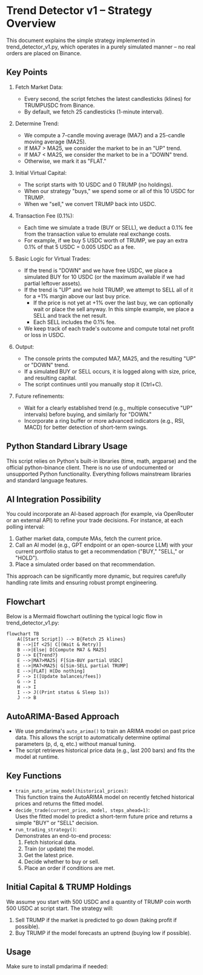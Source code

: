 # Trend Detector v1 – Strategy Overview

This document explains the simple strategy implemented in trend_detector_v1.py, which operates in a purely simulated manner – no real orders are placed on Binance.

## Key Points

1. Fetch Market Data:  
   - Every second, the script fetches the latest candlesticks (klines) for TRUMPUSDC from Binance.  
   - By default, we fetch 25 candlesticks (1-minute interval).

2. Determine Trend:  
   - We compute a 7-candle moving average (MA7) and a 25-candle moving average (MA25).  
   - If MA7 > MA25, we consider the market to be in an "UP" trend.  
   - If MA7 < MA25, we consider the market to be in a "DOWN" trend.  
   - Otherwise, we mark it as "FLAT."

3. Initial Virtual Capital:  
   - The script starts with 10 USDC and 0 TRUMP (no holdings).  
   - When our strategy "buys," we spend some or all of this 10 USDC for TRUMP.  
   - When we "sell," we convert TRUMP back into USDC.

4. Transaction Fee (0.1%):  
   - Each time we simulate a trade (BUY or SELL), we deduct a 0.1% fee from the transaction value to emulate real exchange costs.  
   - For example, if we buy 5 USDC worth of TRUMP, we pay an extra 0.1% of that 5 USDC = 0.005 USDC as a fee.

5. Basic Logic for Virtual Trades:  
   - If the trend is "DOWN" and we have free USDC, we place a simulated BUY for 10 USDC (or the maximum available if we had partial leftover assets).  
   - If the trend is "UP" and we hold TRUMP, we attempt to SELL all of it for a +1% margin above our last buy price.  
     - If the price is not yet at +1% over the last buy, we can optionally wait or place the sell anyway. In this simple example, we place a SELL and track the net result.  
     - Each SELL includes the 0.1% fee.  
   - We keep track of each trade's outcome and compute total net profit or loss in USDC.

6. Output:  
   - The console prints the computed MA7, MA25, and the resulting "UP" or "DOWN" trend.  
   - If a simulated BUY or SELL occurs, it is logged along with size, price, and resulting capital.  
   - The script continues until you manually stop it (Ctrl+C).

7. Future refinements:  
   - Wait for a clearly established trend (e.g., multiple consecutive "UP" intervals) before buying, and similarly for "DOWN."  
   - Incorporate a ring buffer or more advanced indicators (e.g., RSI, MACD) for better detection of short-term swings.

## Python Standard Library Usage
This script relies on Python's built-in libraries (time, math, argparse) and the official python-binance client. There is no use of undocumented or unsupported Python functionality. Everything follows mainstream libraries and standard language features.

## AI Integration Possibility
You could incorporate an AI-based approach (for example, via OpenRouter or an external API) to refine your trade decisions. For instance, at each polling interval:
1. Gather market data, compute MAs, fetch the current price.  
2. Call an AI model (e.g., GPT endpoint or an open-source LLM) with your current portfolio status to get a recommendation ("BUY," "SELL," or "HOLD").  
3. Place a simulated order based on that recommendation.  
  
This approach can be significantly more dynamic, but requires carefully handling rate limits and ensuring robust prompt engineering.

## Flowchart 
Below is a Mermaid flowchart outlining the typical logic flow in trend_detector_v1.py:

```mermaid
flowchart TB
    A([Start Script]) --> B{Fetch 25 klines}
    B -->|If <25| C[(Wait & Retry)]
    B -->|Else| D[Compute MA7 & MA25]
    D --> E{Trend?}
    E -->|MA7>MA25| F[Sim-BUY partial USDC]
    E -->|MA7<MA25| G[Sim-SELL partial TRUMP]
    E -->|FLAT| H[Do nothing]
    F --> I([Update balances/fees])
    G --> I
    H --> I
    I --> J((Print status & Sleep 1s))
    J --> B
```

## AutoARIMA-Based Approach
- We use pmdarima's `auto_arima()` to train an ARIMA model on past price data. This allows the script to automatically determine optimal parameters (p, d, q, etc.) without manual tuning.
- The script retrieves historical price data (e.g., last 200 bars) and fits the model at runtime.

## Key Functions
- `train_auto_arima_model(historical_prices)`:  
  This function trains the AutoARIMA model on recently fetched historical prices and returns the fitted model.
- `decide_trade(current_price, model, steps_ahead=1)`:  
  Uses the fitted model to predict a short-term future price and returns a simple "BUY" or "SELL" decision. 
- `run_trading_strategy()`:  
  Demonstrates an end-to-end process:  
  1. Fetch historical data.  
  2. Train (or update) the model.  
  3. Get the latest price.  
  4. Decide whether to buy or sell.  
  5. Place an order if conditions are met.  

## Initial Capital & TRUMP Holdings
We assume you start with 500 USDC and a quantity of TRUMP coin worth 500 USDC at script start. The strategy will:
1. Sell TRUMP if the market is predicted to go down (taking profit if possible).  
2. Buy TRUMP if the model forecasts an uptrend (buying low if possible).  

## Usage
Make sure to install pmdarima if needed:
